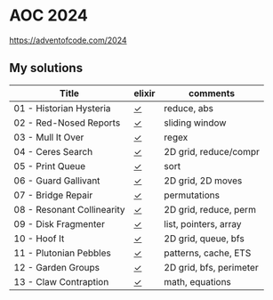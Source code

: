 # AOC 2024

https://adventofcode.com/2024


## My solutions

| Title                                | elixir    | comments                |
| -                                    | -         | -                       |
| 01 - Historian Hysteria              | [✓][01ex] | reduce, abs             |
| 02 - Red-Nosed Reports               | [✓][02ex] | sliding window          |
| 03 - Mull It Over                    | [✓][03ex] | regex                   |
| 04 - Ceres Search                    | [✓][04ex] | 2D grid, reduce/compr   |
| 05 - Print Queue                     | [✓][05ex] | sort                    |
| 06 - Guard Gallivant                 | [✓][06ex] | 2D grid, 2D moves       |
| 07 - Bridge Repair                   | [✓][07ex] | permutations            |
| 08 - Resonant Collinearity           | [✓][08ex] | 2D grid, reduce, perm   |
| 09 - Disk Fragmenter                 | [✓][09ex] | list, pointers, array   |
| 10 - Hoof It                         | [✓][10ex] | 2D grid, queue, bfs     |
| 11 - Plutonian Pebbles               | [✓][11ex] | patterns, cache, ETS    |
| 12 - Garden Groups                   | [✓][12ex] | 2D grid, bfs, perimeter |
| 13 - Claw Contraption                | [✓][13ex] | math, equations         |


[01ex]: elixir/day1.livemd
[02ex]: elixir/day2.livemd
[03ex]: elixir/day3.livemd
[04ex]: elixir/day4.livemd
[05ex]: elixir/day5.livemd
[06ex]: elixir/day6.livemd
[07ex]: elixir/day7.livemd
[08ex]: elixir/day8.livemd
[09ex]: elixir/day9.livemd
[10ex]: elixir/day10.livemd
[11ex]: elixir/day11.livemd
[12ex]: elixir/day12.livemd
[13ex]: elixir/day13.livemd
